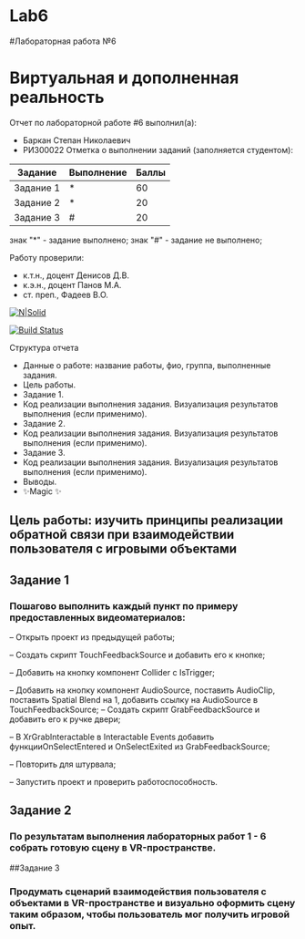 # Lab6
#Лабораторная работа №6
# Виртуальная и дополненная реальность
Отчет по лабораторной работе #6 выполнил(а):
- Баркан Степан Николаевич
- РИ300022
Отметка о выполнении заданий (заполняется студентом):

| Задание | Выполнение | Баллы |
| ------ | ------ | ------ |
| Задание 1 | * | 60 |
| Задание 2 | * | 20 |
| Задание 3 | # | 20 |

знак "*" - задание выполнено; знак "#" - задание не выполнено;

Работу проверили:
- к.т.н., доцент Денисов Д.В.
- к.э.н., доцент Панов М.А.
- ст. преп., Фадеев В.О.

[![N|Solid](https://cldup.com/dTxpPi9lDf.thumb.png)](https://nodesource.com/products/nsolid)

[![Build Status](https://travis-ci.org/joemccann/dillinger.svg?branch=master)](https://travis-ci.org/joemccann/dillinger)

Структура отчета

- Данные о работе: название работы, фио, группа, выполненные задания.
- Цель работы.
- Задание 1.
- Код реализации выполнения задания. Визуализация результатов выполнения (если применимо).
- Задание 2.
- Код реализации выполнения задания. Визуализация результатов выполнения (если применимо).
- Задание 3.
- Код реализации выполнения задания. Визуализация результатов выполнения (если применимо).
- Выводы.
- ✨Magic ✨
## Цель работы: изучить принципы реализации обратной связи при взаимодействии пользователя с игровыми объектами
## Задание 1
### Пошагово выполнить каждый пункт по примеру предоставленных видеоматериалов:
– Открыть проект из предыдущей работы;

– Создать скрипт TouchFeedbackSource и добавить его к кнопке;

– Добавить на кнопку компонент Collider с IsTrigger;

– Добавить на кнопку компонент AudioSource, поставить AudioClip, поставить Spatial Blend на 1, добавить ссылку на AudioSource в TouchFeedbackSource;
– Создать скрипт GrabFeedbackSource и добавить его к ручке двери;

– В XrGrabInteractable в Interactable Events добавить функцииOnSelectEntered и OnSelectExited из GrabFeedbackSource;

– Повторить для штурвала;

– Запустить проект и проверить работоспособность.

## Задание 2 
### По результатам выполнения лабораторных работ 1 - 6 собрать готовую сцену в VR-пространстве.
##Задание 3 
### Продумать сценарий взаимодействия пользователя с объектами в VR-пространстве и визуально оформить сцену таким образом, чтобы пользователь мог получить игровой опыт.
